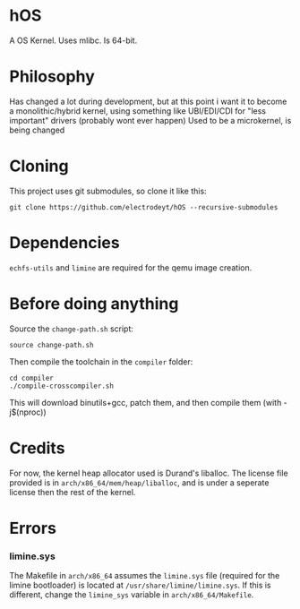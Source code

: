 # hOS
A OS Kernel. Uses mlibc. Is 64-bit.

# Philosophy
Has changed a lot during development, but at this point i want it to become a monolithic/hybrid kernel, using something like UBI/EDI/CDI for "less important" drivers (probably wont ever happen)
Used to be a microkernel, is being changed

# Cloning
This project uses git submodules, so clone it like this:
```
git clone https://github.com/electrodeyt/hOS --recursive-submodules
```

# Dependencies
`echfs-utils` and `limine` are required for the qemu image creation.

# Before doing anything
Source the `change-path.sh` script:
```
source change-path.sh
```
Then compile the toolchain in the `compiler` folder:
```
cd compiler
./compile-crosscompiler.sh
```
This will download binutils+gcc, patch them, and then compile them (with -j$(nproc))

# Credits
For now, the kernel heap allocator used is Durand's liballoc. The license file provided is in `arch/x86_64/mem/heap/liballoc`, and is under a seperate license then the rest of the kernel.
# Errors
### limine.sys
The Makefile in `arch/x86_64` assumes the `limine.sys` file (required for the limine bootloader) is located at `/usr/share/limine/limine.sys`. If this is different, change the `limine_sys` variable in `arch/x86_64/Makefile`.
